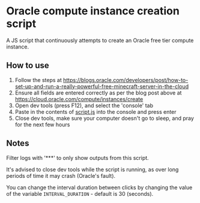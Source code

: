 # Oracle compute instance creation script

A JS script that continuously attempts to create an Oracle free tier compute instance.

## How to use

1. Follow the steps at https://blogs.oracle.com/developers/post/how-to-set-up-and-run-a-really-powerful-free-minecraft-server-in-the-cloud
2. Ensure all fields are entered correctly as per the blog post above at https://cloud.oracle.com/compute/instances/create
3. Open dev tools (press F12), and select the 'console' tab
4. Paste in the contents of [script.js](/script.js) into the console and press enter
5. Close dev tools, make sure your computer doesn't go to sleep, and pray for the next few hours

## Notes
Filter logs with '***' to only show outputs from this script.

It's advised to close dev tools while the script is running, as over long periods of time it may crash (Oracle's fault).

You can change the interval duration between clicks by changing the value of the variable `INTERVAL_DURATION` - default is 30 (seconds).
